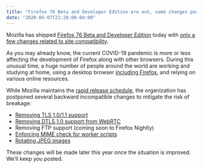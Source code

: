 ```yaml
---
title: "Firefox 76 Beta and Developer Edition are out, some changes postponed due to COVID-19 outbreak"
date: "2020-04-07T22:28:00-04:00"
---
```

Mozilla has shipped [Firefox 76 Beta and Developer Edition](https://www.mozilla.org/firefox/channel/desktop/) today with [only a few changes related to site compatibility](https://www.fxsitecompat.dev/en-CA/versions/76/).

As you may already know, the current COVID-19 pandemic is more or less affecting the development of Firefox along with other browsers. During this unusual time, a huge number of people around the world are working and studying at home, using a desktop browser [including Firefox](https://blog.mozilla.org/data/2020/03/30/opening-data-to-understand-social-distancing/), and relying on various online resources.

While Mozilla maintains the [rapid release schedule](https://wiki.mozilla.org/Release_Management/Calendar), the organization has postponed several backward incompatible changes to mitigate the risk of breakage:

* [Removing TLS 1.0/1.1 support](https://www.fxsitecompat.dev/en-CA/docs/2020/tls-1-0-1-1-support-has-been-removed/)
* [Removing DTLS 1.0 support from WebRTC](https://www.fxsitecompat.dev/en-CA/docs/2020/dtls-1-0-support-in-webrtc-has-been-removed/)
* Removing FTP support (coming soon to Firefox Nightly)
* [Enforcing MIME check for worker scripts](https://www.fxsitecompat.dev/en-CA/docs/2020/worker-scripts-with-wrong-mime-type-will-be-blocked-from-loading-with-worker-or-sharedworker/)
* [Rotating JPEG images](https://www.fxsitecompat.dev/en-CA/docs/2020/jpeg-images-are-now-rotated-by-default-according-to-exif-data/)

These changes will be made later this year once the situation is improved. We’ll keep you posted.

